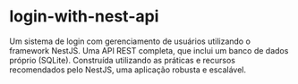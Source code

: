 # login-with-nest-api

Um sistema de login com gerenciamento de usuários utilizando o framework NestJS. Uma API REST completa, que inclui um banco de dados próprio (SQLite). Construída utilizando as práticas e recursos recomendados pelo NestJS, uma aplicação robusta e escalável.
